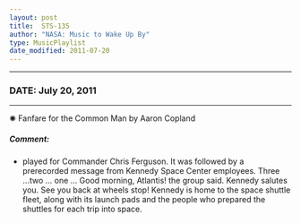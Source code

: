 ```yaml
---
layout: post
title:  STS-135
author: "NASA: Music to Wake Up By"
type: MusicPlaylist
date_modified: 2011-07-20
---
```


----
### DATE: July 20, 2011
----
✺ Fanfare for the Common Man by Aaron Copland

##### Comment:
* played for Commander Chris Ferguson. It was followed by a prerecorded message from Kennedy Space Center employees. Three ...two ... one ... Good morning, Atlantis! the group said. Kennedy salutes you. See you back at wheels stop! Kennedy is home to the space shuttle fleet, along with its launch pads and the people who prepared the shuttles for each trip into space.
